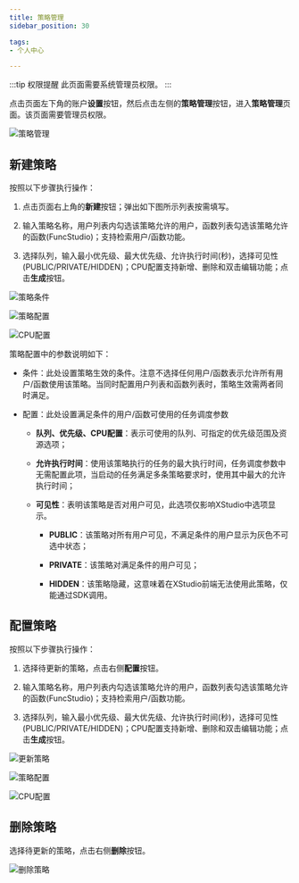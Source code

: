 ```yaml
---
title: 策略管理
sidebar_position: 30

tags: 
- 个人中心

---
```


:::tip 权限提醒
此页面需要系统管理员权限。
:::

点击页面左下角的账户**设置**按钮，然后点击左侧的**策略管理**按钮，进入**策略管理**页面。该页面需要管理员权限。

![策略管理](./策略管理.png "策略管理")

## 新建策略

按照以下步骤执行操作：

1. 点击页面右上角的**新建**按钮；弹出如下图所示列表按需填写。

2. 输入策略名称，用户列表内勾选该策略允许的用户，函数列表勾选该策略允许的函数(FuncStudio)；支持检索用户/函数功能。

3. 选择队列，输入最小优先级、最大优先级、允许执行时间(秒)，选择可见性(PUBLIC/PRIVATE/HIDDEN)；CPU配置支持新增、删除和双击编辑功能；点击**生成**按钮。


![策略条件](./策略条件.png "策略条件")

![策略配置](./策略配置.png "策略配置")

![CPU配置](./CPU配置.png "CPU配置")

策略配置中的参数说明如下：

+ 条件：此处设置策略生效的条件。注意不选择任何用户/函数表示允许所有用户/函数使用该策略。当同时配置用户列表和函数列表时，策略生效需两者同时满足。

+ 配置：此处设置满足条件的用户/函数可使用的任务调度参数

  + **队列、优先级、CPU配置**：表示可使用的队列、可指定的优先级范围及资源选项；

  + **允许执行时间**：使用该策略执行的任务的最大执行时间，任务调度参数中无需配置此项，当启动的任务满足多条策略要求时，使用其中最大的允许执行时间；

  + **可见性**：表明该策略是否对用户可见，此选项仅影响XStudio中选项显示。

    + **PUBLIC**：该策略对所有用户可见，不满足条件的用户显示为灰色不可选中状态；

    + **PRIVATE**：该策略对满足条件的用户可见；
    
    + **HIDDEN**：该策略隐藏，这意味着在XStudio前端无法使用此策略，仅能通过SDK调用。

## 配置策略

按照以下步骤执行操作：

1. 选择待更新的策略，点击右侧**配置**按钮。

2. 输入策略名称，用户列表内勾选该策略允许的用户，函数列表勾选该策略允许的函数(FuncStudio)；支持检索用户/函数功能。

3. 选择队列，输入最小优先级、最大优先级、允许执行时间(秒)，选择可见性(PUBLIC/PRIVATE/HIDDEN)；CPU配置支持新增、删除和双击编辑功能；点击**生成**按钮。

![更新策略](./更新策略.png "更新策略")

![策略配置](./策略配置.png "策略配置")

![CPU配置](./CPU配置.png "CPU配置")


## 删除策略

选择待更新的策略，点击右侧**删除**按钮。

![删除策略](./删除策略.png "删除策略")